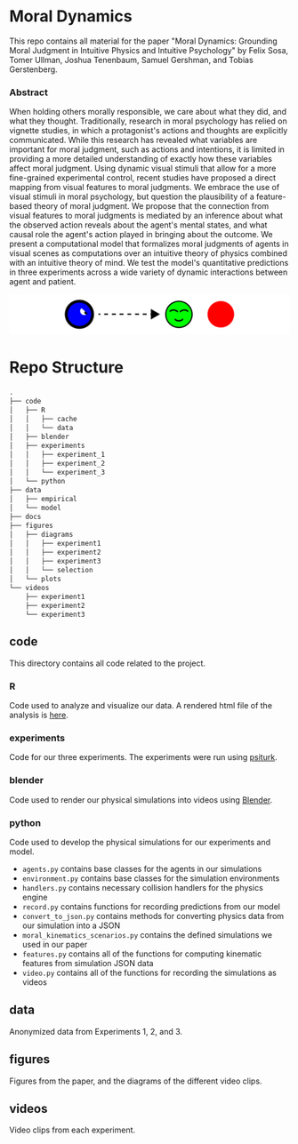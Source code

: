 # Moral Dynamics

This repo contains all material for the paper "Moral Dynamics: Grounding Moral Judgment in Intuitive Physics and Intuitive Psychology" by Felix Sosa, Tomer Ullman, Joshua Tenenbaum, Samuel Gershman, and Tobias Gerstenberg. 

### Abstract

When holding others morally responsible, we care about what they did, and what they thought. Traditionally, research in moral psychology has relied on vignette studies, in which a protagonist's actions and thoughts are explicitly communicated. While this research has revealed what variables are important for moral judgment, such as actions and intentions, it is limited in providing a more detailed understanding of exactly how these variables affect moral judgment. Using dynamic visual stimuli that allow for a more fine-grained experimental control, recent studies have proposed a direct mapping from visual features to moral judgments. We embrace the use of visual stimuli in moral psychology, but question the plausibility of a feature-based theory of moral judgment. We propose that the connection from visual features to moral judgments is mediated by an inference about what the observed action reveals about the agent's mental states, and what causal role the agent's action played in bringing about the outcome. We present a computational model that formalizes moral judgments of agents in visual scenes as computations over an intuitive theory of physics combined with an intuitive theory of mind. We test the model's quantitative predictions in three experiments across a wide variety of dynamic interactions between agent and patient.

![Banner](figures/banner.png)

# Repo Structure

```
.
├── code
│   ├── R
│   │   ├── cache
│   │   └── data
│   ├── blender
│   ├── experiments
│   │   ├── experiment_1
│   │   ├── experiment_2
│   │   └── experiment_3
│   └── python
├── data
│   ├── empirical
│   └── model
├── docs
├── figures
│   ├── diagrams
│   │   ├── experiment1
│   │   ├── experiment2
│   │   ├── experiment3
│   │   └── selection
│   └── plots
└── videos
    ├── experiment1
    ├── experiment2
    └── experiment3
```
## code

This directory contains all code related to the project.

### R

Code used to analyze and visualize our data. A rendered html file of the analysis is [here](https://cicl-stanford.github.io/moral_dynamics/).

### experiments

Code for our three experiments. The experiments were run using [psiturk](https://psiturk.org/). 

### blender

Code used to render our physical simulations into videos using [Blender](https://www.blender.org/).

### python

Code used to develop the physical simulations for our experiments and model.

* ```agents.py``` contains base classes for the agents in our simulations
* ```environment.py``` contains base classes for the simulation environments
* ```handlers.py``` contains necessary collision handlers for the physics engine
* ```record.py``` contains functions for recording predictions from our model
* ```convert_to_json.py``` contains methods for converting physics data from our simulation into a JSON
* ```moral_kinematics_scenarios.py``` contains the defined simulations we used in our paper
* ```features.py``` contains all of the functions for computing kinematic features from simulation JSON data
* ```video.py``` contains all of the functions for recording the simulations as videos

## data

Anonymized data from Experiments 1, 2, and 3. 

## figures

Figures from the paper, and the diagrams of the different video clips. 

## videos 

Video clips from each experiment. 